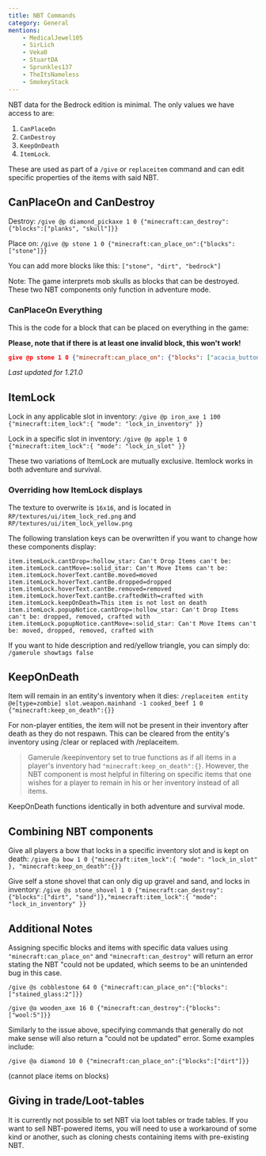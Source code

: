 ```yaml
---
title: NBT Commands
category: General
mentions:
    - MedicalJewel105
    - SirLich
    - Veka0
    - StuartDA
    - Sprunkles137
    - TheItsNameless
    - SmokeyStack
---
```


NBT data for the Bedrock edition is minimal. The only values we have access to are:

1. `CanPlaceOn`
2. `CanDestroy`
3. `KeepOnDeath`
4. `ItemLock`.

These are used as part of a `/give` or `replaceitem` command and can edit specific properties of the items with said NBT.

## CanPlaceOn and CanDestroy

Destroy: `/give @p diamond_pickaxe 1 0 {"minecraft:can_destroy":{"blocks":["planks", "skull"]}}`

Place on: `/give @p stone 1 0 {"minecraft:can_place_on":{"blocks":["stone"]}}`

You can add more blocks like this: `["stone", "dirt", "bedrock"]`

Note: The game interprets mob skulls as blocks that can be destroyed. These two NBT components only function in adventure mode.

### CanPlaceOn Everything

This is the code for a block that can be placed on everything in the game:

**Please, note that if there is at least one invalid block, this won't work!**

<!-- page_dumper_start -->
<CodeHeader></CodeHeader>

```json
give @p stone 1 0 {"minecraft:can_place_on": {"blocks": ["acacia_button", "acacia_door", "acacia_double_slab", "acacia_fence", "acacia_fence_gate", "acacia_hanging_sign", "acacia_leaves", "acacia_log", "acacia_pressure_plate", "acacia_sapling", "acacia_slab", "acacia_stairs", "acacia_standing_sign", "acacia_trapdoor", "acacia_wall_sign", "acacia_wood", "activator_rail", "air", "allium", "allow", "amethyst_block", "amethyst_cluster", "ancient_debris", "andesite_stairs", "anvil", "azalea", "azalea_leaves", "azalea_leaves_flowered", "azure_bluet", "bamboo", "bamboo_block", "bamboo_button", "bamboo_door", "bamboo_double_slab", "bamboo_fence", "bamboo_fence_gate", "bamboo_hanging_sign", "bamboo_mosaic", "bamboo_mosaic_double_slab", "bamboo_mosaic_slab", "bamboo_mosaic_stairs", "bamboo_planks", "bamboo_pressure_plate", "bamboo_sapling", "bamboo_slab", "bamboo_stairs", "bamboo_standing_sign", "bamboo_trapdoor", "bamboo_wall_sign", "barrel", "barrier", "basalt", "beacon", "bed", "bedrock", "bee_nest", "beehive", "beetroot", "bell", "big_dripleaf", "birch_button", "birch_door", "birch_double_slab", "birch_fence", "birch_fence_gate", "birch_hanging_sign", "birch_leaves", "birch_log", "birch_pressure_plate", "birch_sapling", "birch_slab", "birch_stairs", "birch_standing_sign", "birch_trapdoor", "birch_wall_sign", "birch_wood", "black_candle", "black_candle_cake", "black_carpet", "black_concrete", "black_concrete_powder", "black_glazed_terracotta", "black_shulker_box", "black_stained_glass", "black_stained_glass_pane", "black_terracotta", "black_wool", "blackstone", "blackstone_double_slab", "blackstone_slab", "blackstone_stairs", "blackstone_wall", "blast_furnace", "blue_candle", "blue_candle_cake", "blue_carpet", "blue_concrete", "blue_concrete_powder", "blue_glazed_terracotta", "blue_ice", "blue_orchid", "blue_shulker_box", "blue_stained_glass", "blue_stained_glass_pane", "blue_terracotta", "blue_wool", "bone_block", "bookshelf", "border_block", "brain_coral", "brain_coral_block", "brain_coral_fan", "brewing_stand", "brick_block", "brick_slab", "brick_stairs", "brown_candle", "brown_candle_cake", "brown_carpet", "brown_concrete", "brown_concrete_powder", "brown_glazed_terracotta", "brown_mushroom", "brown_mushroom_block", "brown_shulker_box", "brown_stained_glass", "brown_stained_glass_pane", "brown_terracotta", "brown_wool", "bubble_column", "bubble_coral", "bubble_coral_block", "bubble_coral_fan", "budding_amethyst", "cactus", "cake", "calcite", "calibrated_sculk_sensor", "camera", "campfire", "candle", "candle_cake", "carpet", "carrots", "cartography_table", "carved_pumpkin", "cauldron", "cave_vines", "cave_vines_body_with_berries", "cave_vines_head_with_berries", "chain", "chain_command_block", "cherry_button", "cherry_door", "cherry_double_slab", "cherry_fence", "cherry_fence_gate", "cherry_hanging_sign", "cherry_leaves", "cherry_log", "cherry_planks", "cherry_pressure_plate", "cherry_sapling", "cherry_slab", "cherry_stairs", "cherry_standing_sign", "cherry_trapdoor", "cherry_wall_sign", "cherry_wood", "chest", "chiseled_bookshelf", "chiseled_copper", "chiseled_deepslate", "chiseled_nether_bricks", "chiseled_polished_blackstone", "chiseled_tuff", "chiseled_tuff_bricks", "chorus_flower", "chorus_plant", "clay", "coal_block", "coal_ore", "cobbled_deepslate", "cobbled_deepslate_double_slab", "cobbled_deepslate_slab", "cobbled_deepslate_stairs", "cobbled_deepslate_wall", "cobblestone", "cobblestone_slab", "cobblestone_wall", "cocoa", "command_block", "composter", "concrete", "concretePowder", "conduit", "copper_block", "copper_bulb", "copper_door", "copper_grate", "copper_ore", "copper_trapdoor", "coral", "coral_block", "coral_fan", "coral_fan_dead", "coral_fan_hang", "coral_fan_hang2", "coral_fan_hang3", "cornflower", "cracked_deepslate_bricks", "cracked_deepslate_tiles", "cracked_nether_bricks", "cracked_polished_blackstone_bricks", "crafter", "crafting_table", "crimson_button", "crimson_door", "crimson_double_slab", "crimson_fence", "crimson_fence_gate", "crimson_fungus", "crimson_hanging_sign", "crimson_hyphae", "crimson_nylium", "crimson_planks", "crimson_pressure_plate", "crimson_roots", "crimson_slab", "crimson_stairs", "crimson_standing_sign", "crimson_stem", "crimson_trapdoor", "crimson_wall_sign", "crying_obsidian", "cut_copper", "cut_copper_slab", "cut_copper_stairs", "cyan_candle", "cyan_candle_cake", "cyan_carpet", "cyan_concrete", "cyan_concrete_powder", "cyan_glazed_terracotta", "cyan_shulker_box", "cyan_stained_glass", "cyan_stained_glass_pane", "cyan_terracotta", "cyan_wool", "dark_oak_button", "dark_oak_door", "dark_oak_double_slab", "dark_oak_fence", "dark_oak_fence_gate", "dark_oak_hanging_sign", "dark_oak_leaves", "dark_oak_log", "dark_oak_pressure_plate", "dark_oak_sapling", "dark_oak_slab", "dark_oak_stairs", "dark_oak_trapdoor", "dark_oak_wood", "dark_prismarine_stairs", "darkoak_standing_sign", "darkoak_wall_sign", "daylight_detector", "daylight_detector_inverted", "dead_brain_coral", "dead_brain_coral_block", "dead_brain_coral_fan", "dead_bubble_coral", "dead_bubble_coral_block", "dead_bubble_coral_fan", "dead_fire_coral", "dead_fire_coral_block", "dead_fire_coral_fan", "dead_horn_coral", "dead_horn_coral_block", "dead_horn_coral_fan", "dead_tube_coral", "dead_tube_coral_block", "dead_tube_coral_fan", "deadbush", "decorated_pot", "deepslate", "deepslate_brick_double_slab", "deepslate_brick_slab", "deepslate_brick_stairs", "deepslate_brick_wall", "deepslate_bricks", "deepslate_coal_ore", "deepslate_copper_ore", "deepslate_diamond_ore", "deepslate_emerald_ore", "deepslate_gold_ore", "deepslate_iron_ore", "deepslate_lapis_ore", "deepslate_redstone_ore", "deepslate_tile_double_slab", "deepslate_tile_slab", "deepslate_tile_stairs", "deepslate_tile_wall", "deepslate_tiles", "deny", "detector_rail", "diamond_block", "diamond_ore", "diorite_stairs", "dirt", "dirt_with_roots", "dispenser", "double_cut_copper_slab", "double_plant", "double_stone_slab", "double_stone_slab2", "double_stone_slab3", "double_stone_slab4", "double_wooden_slab", "dragon_egg", "dried_kelp_block", "dripstone_block", "dropper", "emerald_block", "emerald_ore", "enchanting_table", "end_brick_stairs", "end_bricks", "end_gateway", "end_portal", "end_portal_frame", "end_rod", "end_stone", "ender_chest", "exposed_chiseled_copper", "exposed_copper", "exposed_copper_bulb", "exposed_copper_door", "exposed_copper_grate", "exposed_copper_trapdoor", "exposed_cut_copper", "exposed_cut_copper_slab", "exposed_cut_copper_stairs", "exposed_double_cut_copper_slab", "farmland", "fence", "fence_gate", "fern", "fire", "fire_coral", "fire_coral_block", "fire_coral_fan", "fletching_table", "flower_pot", "flowering_azalea", "flowing_lava", "flowing_water", "frame", "frog_spawn", "frosted_ice", "furnace", "gilded_blackstone", "glass", "glass_pane", "glow_frame", "glow_lichen", "glowingobsidian", "glowstone", "gold_block", "gold_ore", "golden_rail", "granite_stairs", "grass", "grass_path", "gravel", "gray_candle", "gray_candle_cake", "gray_carpet", "gray_concrete", "gray_concrete_powder", "gray_glazed_terracotta", "gray_shulker_box", "gray_stained_glass", "gray_stained_glass_pane", "gray_terracotta", "gray_wool", "green_candle", "green_candle_cake", "green_carpet", "green_concrete", "green_concrete_powder", "green_glazed_terracotta", "green_shulker_box", "green_stained_glass", "green_stained_glass_pane", "green_terracotta", "green_wool", "grindstone", "hanging_roots", "hardened_clay", "hay_block", "heavy_core", "heavy_weighted_pressure_plate", "honey_block", "honeycomb_block", "hopper", "horn_coral", "horn_coral_block", "horn_coral_fan", "ice", "infested_deepslate", "info_update", "info_update2", "invisibleBedrock", "iron_bars", "iron_block", "iron_door", "iron_ore", "iron_trapdoor", "jigsaw", "jukebox", "jungle_button", "jungle_door", "jungle_double_slab", "jungle_fence", "jungle_fence_gate", "jungle_hanging_sign", "jungle_leaves", "jungle_log", "jungle_pressure_plate", "jungle_sapling", "jungle_slab", "jungle_stairs", "jungle_standing_sign", "jungle_trapdoor", "jungle_wall_sign", "jungle_wood", "kelp", "ladder", "lantern", "lapis_block", "lapis_ore", "large_amethyst_bud", "large_fern", "lava", "lava_cauldron", "leaves", "leaves2", "lectern", "lever", "light_block", "light_blue_candle", "light_blue_candle_cake", "light_blue_carpet", "light_blue_concrete", "light_blue_concrete_powder", "light_blue_glazed_terracotta", "light_blue_shulker_box", "light_blue_stained_glass", "light_blue_stained_glass_pane", "light_blue_terracotta", "light_blue_wool", "light_gray_candle", "light_gray_candle_cake", "light_gray_carpet", "light_gray_concrete", "light_gray_concrete_powder", "light_gray_shulker_box", "light_gray_stained_glass", "light_gray_stained_glass_pane", "light_gray_terracotta", "light_gray_wool", "light_weighted_pressure_plate", "lightning_rod", "lilac", "lily_of_the_valley", "lime_candle", "lime_candle_cake", "lime_carpet", "lime_concrete", "lime_concrete_powder", "lime_glazed_terracotta", "lime_shulker_box", "lime_stained_glass", "lime_stained_glass_pane", "lime_terracotta", "lime_wool", "lit_blast_furnace", "lit_deepslate_redstone_ore", "lit_furnace", "lit_pumpkin", "lit_redstone_lamp", "lit_redstone_ore", "lit_smoker", "lodestone", "log", "log2", "loom", "magenta_candle", "magenta_candle_cake", "magenta_carpet", "magenta_concrete", "magenta_concrete_powder", "magenta_glazed_terracotta", "magenta_shulker_box", "magenta_stained_glass", "magenta_stained_glass_pane", "magenta_terracotta", "magenta_wool", "magma", "mangrove_button", "mangrove_door", "mangrove_double_slab", "mangrove_fence", "mangrove_fence_gate", "mangrove_hanging_sign", "mangrove_leaves", "mangrove_log", "mangrove_planks", "mangrove_pressure_plate", "mangrove_propagule", "mangrove_roots", "mangrove_slab", "mangrove_stairs", "mangrove_standing_sign", "mangrove_trapdoor", "mangrove_wall_sign", "mangrove_wood", "medium_amethyst_bud", "melon_block", "melon_stem", "mob_spawner", "monster_egg", "moss_block", "moss_carpet", "mossy_cobblestone", "mossy_cobblestone_stairs", "mossy_stone_brick_stairs", "movingBlock", "mud", "mud_brick_double_slab", "mud_brick_slab", "mud_brick_stairs", "mud_brick_wall", "mud_bricks", "muddy_mangrove_roots", "mycelium", "nether_brick", "nether_brick_fence", "nether_brick_slab", "nether_brick_stairs", "nether_gold_ore", "nether_sprouts", "nether_wart", "nether_wart_block", "netherite_block", "netherrack", "netherreactor", "normal_stone_stairs", "noteblock", "oak_double_slab", "oak_fence", "oak_hanging_sign", "oak_leaves", "oak_log", "oak_sapling", "oak_slab", "oak_stairs", "oak_wood", "observer", "obsidian", "ochre_froglight", "orange_candle", "orange_candle_cake", "orange_carpet", "orange_concrete", "orange_concrete_powder", "orange_glazed_terracotta", "orange_shulker_box", "orange_stained_glass", "orange_stained_glass_pane", "orange_terracotta", "orange_tulip", "orange_wool", "oxeye_daisy", "oxidized_chiseled_copper", "oxidized_copper", "oxidized_copper_bulb", "oxidized_copper_door", "oxidized_copper_grate", "oxidized_copper_trapdoor", "oxidized_cut_copper", "oxidized_cut_copper_slab", "oxidized_cut_copper_stairs", "oxidized_double_cut_copper_slab", "packed_ice", "packed_mud", "pearlescent_froglight", "peony", "petrified_oak_slab", "pink_candle", "pink_candle_cake", "pink_carpet", "pink_concrete", "pink_concrete_powder", "pink_glazed_terracotta", "pink_petals", "pink_shulker_box", "pink_stained_glass", "pink_stained_glass_pane", "pink_terracotta", "pink_tulip", "pink_wool", "piston", "pistonArmCollision", "pitcher_crop", "pitcher_plant", "planks", "podzol", "pointed_dripstone", "polished_andesite_stairs", "polished_basalt", "polished_blackstone", "polished_blackstone_brick_double_slab", "polished_blackstone_brick_slab", "polished_blackstone_brick_stairs", "polished_blackstone_brick_wall", "polished_blackstone_bricks", "polished_blackstone_button", "polished_blackstone_double_slab", "polished_blackstone_pressure_plate", "polished_blackstone_slab", "polished_blackstone_stairs", "polished_blackstone_wall", "polished_deepslate", "polished_deepslate_double_slab", "polished_deepslate_slab", "polished_deepslate_stairs", "polished_deepslate_wall", "polished_diorite_stairs", "polished_granite_stairs", "polished_tuff", "polished_tuff_double_slab", "polished_tuff_slab", "polished_tuff_stairs", "polished_tuff_wall", "poppy", "portal", "potatoes", "powder_snow", "powered_comparator", "powered_repeater", "prismarine", "prismarine_bricks_stairs", "prismarine_stairs", "pumpkin", "pumpkin_stem", "purple_candle", "purple_candle_cake", "purple_carpet", "purple_concrete", "purple_concrete_powder", "purple_glazed_terracotta", "purple_shulker_box", "purple_stained_glass", "purple_stained_glass_pane", "purple_terracotta", "purple_wool", "purpur_block", "purpur_stairs", "quartz_block", "quartz_bricks", "quartz_ore", "quartz_slab", "quartz_stairs", "rail", "raw_copper_block", "raw_gold_block", "raw_iron_block", "red_candle", "red_candle_cake", "red_carpet", "red_concrete", "red_concrete_powder", "red_flower", "red_glazed_terracotta", "red_mushroom", "red_mushroom_block", "red_nether_brick", "red_nether_brick_stairs", "red_sandstone", "red_sandstone_stairs", "red_shulker_box", "red_stained_glass", "red_stained_glass_pane", "red_terracotta", "red_tulip", "red_wool", "redstone_block", "redstone_lamp", "redstone_ore", "redstone_torch", "redstone_wire", "reeds", "reinforced_deepslate", "repeating_command_block", "reserved6", "respawn_anchor", "rose_bush", "sand", "sandstone", "sandstone_slab", "sandstone_stairs", "sapling", "scaffolding", "sculk", "sculk_catalyst", "sculk_sensor", "sculk_shrieker", "sculk_vein", "seaLantern", "sea_pickle", "seagrass", "short_grass", "shroomlight", "shulker_box", "silver_glazed_terracotta", "skull", "slime", "small_amethyst_bud", "small_dripleaf_block", "smithing_table", "smoker", "smooth_basalt", "smooth_quartz_stairs", "smooth_red_sandstone_stairs", "smooth_sandstone_stairs", "smooth_stone", "smooth_stone_slab", "sniffer_egg", "snow", "snow_layer", "soul_campfire", "soul_fire", "soul_lantern", "soul_sand", "soul_soil", "soul_torch", "sponge", "spore_blossom", "spruce_button", "spruce_door", "spruce_double_slab", "spruce_fence", "spruce_fence_gate", "spruce_hanging_sign", "spruce_leaves", "spruce_log", "spruce_pressure_plate", "spruce_sapling", "spruce_slab", "spruce_stairs", "spruce_standing_sign", "spruce_trapdoor", "spruce_wall_sign", "spruce_wood", "stained_glass", "stained_glass_pane", "stained_hardened_clay", "standing_banner", "standing_sign", "stickyPistonArmCollision", "sticky_piston", "stone", "stone_brick_slab", "stone_brick_stairs", "stone_button", "stone_pressure_plate", "stone_slab", "stone_slab2", "stone_slab3", "stone_slab4", "stone_stairs", "stonebrick", "stonecutter", "stonecutter_block", "stripped_acacia_log", "stripped_acacia_wood", "stripped_bamboo_block", "stripped_birch_log", "stripped_birch_wood", "stripped_cherry_log", "stripped_cherry_wood", "stripped_crimson_hyphae", "stripped_crimson_stem", "stripped_dark_oak_log", "stripped_dark_oak_wood", "stripped_jungle_log", "stripped_jungle_wood", "stripped_mangrove_log", "stripped_mangrove_wood", "stripped_oak_log", "stripped_oak_wood", "stripped_spruce_log", "stripped_spruce_wood", "stripped_warped_hyphae", "stripped_warped_stem", "structure_block", "structure_void", "sunflower", "suspicious_gravel", "suspicious_sand", "sweet_berry_bush", "tall_grass", "tallgrass", "target", "tinted_glass", "tnt", "torch", "torchflower", "torchflower_crop", "trapdoor", "trapped_chest", "trial_spawner", "tripWire", "tripwire_hook", "tube_coral", "tube_coral_block", "tube_coral_fan", "tuff", "tuff_brick_double_slab", "tuff_brick_slab", "tuff_brick_stairs", "tuff_brick_wall", "tuff_bricks", "tuff_double_slab", "tuff_slab", "tuff_stairs", "tuff_wall", "turtle_egg", "twisting_vines", "undyed_shulker_box", "unlit_redstone_torch", "unpowered_comparator", "unpowered_repeater", "vault", "verdant_froglight", "vine", "wall_banner", "wall_sign", "warped_button", "warped_door", "warped_double_slab", "warped_fence", "warped_fence_gate", "warped_fungus", "warped_hanging_sign", "warped_hyphae", "warped_nylium", "warped_planks", "warped_pressure_plate", "warped_roots", "warped_slab", "warped_stairs", "warped_standing_sign", "warped_stem", "warped_trapdoor", "warped_wall_sign", "warped_wart_block", "water", "waterlily", "waxed_chiseled_copper", "waxed_copper", "waxed_copper_bulb", "waxed_copper_door", "waxed_copper_grate", "waxed_copper_trapdoor", "waxed_cut_copper", "waxed_cut_copper_slab", "waxed_cut_copper_stairs", "waxed_double_cut_copper_slab", "waxed_exposed_chiseled_copper", "waxed_exposed_copper", "waxed_exposed_copper_bulb", "waxed_exposed_copper_door", "waxed_exposed_copper_grate", "waxed_exposed_copper_trapdoor", "waxed_exposed_cut_copper", "waxed_exposed_cut_copper_slab", "waxed_exposed_cut_copper_stairs", "waxed_exposed_double_cut_copper_slab", "waxed_oxidized_chiseled_copper", "waxed_oxidized_copper", "waxed_oxidized_copper_bulb", "waxed_oxidized_copper_door", "waxed_oxidized_copper_grate", "waxed_oxidized_copper_trapdoor", "waxed_oxidized_cut_copper", "waxed_oxidized_cut_copper_slab", "waxed_oxidized_cut_copper_stairs", "waxed_oxidized_double_cut_copper_slab", "waxed_weathered_chiseled_copper", "waxed_weathered_copper", "waxed_weathered_copper_bulb", "waxed_weathered_copper_door", "waxed_weathered_copper_grate", "waxed_weathered_copper_trapdoor", "waxed_weathered_cut_copper", "waxed_weathered_cut_copper_slab", "waxed_weathered_cut_copper_stairs", "waxed_weathered_double_cut_copper_slab", "weathered_chiseled_copper", "weathered_copper", "weathered_copper_bulb", "weathered_copper_door", "weathered_copper_grate", "weathered_copper_trapdoor", "weathered_cut_copper", "weathered_cut_copper_slab", "weathered_cut_copper_stairs", "weathered_double_cut_copper_slab", "web", "weeping_vines", "wheat", "white_candle", "white_candle_cake", "white_carpet", "white_concrete", "white_concrete_powder", "white_glazed_terracotta", "white_shulker_box", "white_stained_glass", "white_stained_glass_pane", "white_terracotta", "white_tulip", "white_wool", "wither_rose", "wood", "wooden_button", "wooden_door", "wooden_pressure_plate", "wooden_slab", "wool", "yellow_candle", "yellow_candle_cake", "yellow_carpet", "yellow_concrete", "yellow_concrete_powder", "yellow_flower", "yellow_glazed_terracotta", "yellow_shulker_box", "yellow_stained_glass", "yellow_stained_glass_pane", "yellow_terracotta", "yellow_wool"]}}
```

*Last updated for 1.21.0*
<!-- page_dumper_end -->

## ItemLock

Lock in any applicable slot in inventory: `/give @p iron_axe 1 100 {"minecraft:item_lock":{ "mode": "lock_in_inventory" }}`

Lock in a specific slot in inventory: `/give @p apple 1 0 {"minecraft:item_lock":{ "mode": "lock_in_slot" }}`

These two variations of ItemLock are mutually exclusive. Itemlock works in both adventure and survival.

### Overriding how ItemLock displays

The texture to overwrite is `16x16`, and is located in `RP/textures/ui/item_lock_red.png` and `RP/textures/ui/item_lock_yellow.png`

The following translation keys can be overwritten if you want to change how these components display:

```
item.itemLock.cantDrop=:hollow_star: Can't Drop Items can't be:
item.itemLock.cantMove=:solid_star: Can't Move Items can't be:
item.itemLock.hoverText.cantBe.moved=moved
item.itemLock.hoverText.cantBe.dropped=dropped
item.itemLock.hoverText.cantBe.removed=removed
item.itemLock.hoverText.cantBe.craftedWith=crafted with
item.itemLock.keepOnDeath=This item is not lost on death
item.itemLock.popupNotice.cantDrop=:hollow_star: Can't Drop Items can't be: dropped, removed, crafted with
item.itemLock.popupNotice.cantMove=:solid_star: Can't Move Items can't be: moved, dropped, removed, crafted with
```
If you want to hide description and red/yellow triangle, you can simply do:
`/gamerule showtags false`

## KeepOnDeath

Item will remain in an entity's inventory when it dies: `/replaceitem entity @e[type=zombie] slot.weapon.mainhand -1 cooked_beef 1 0 {"minecraft:keep_on_death":{}}`

For non-player entities, the item will not be present in their inventory after death as they do not respawn. This can be cleared from the entity's inventory using /clear or replaced with /replaceitem.
> Gamerule /keepinventory set to true functions as if all items in a player's inventory had `"minecraft:keep_on_death":{}`. However, the NBT component is most helpful in filtering on specific items that one wishes for a player to remain in his or her inventory instead of all items.

KeepOnDeath functions identically in both adventure and survival mode.

## Combining NBT components

Give all players a bow that locks in a specific inventory slot and is kept on death: `/give @a bow 1 0 {"minecraft:item_lock":{ "mode": "lock_in_slot" }, "minecraft:keep_on_death":{}}`

Give self a stone shovel that can only dig up gravel and sand, and locks in inventory: `/give @s stone_shovel 1 0 {"minecraft:can_destroy":{"blocks":["dirt", "sand"]},"minecraft:item_lock":{ "mode": "lock_in_inventory" }}`

## Additional Notes

Assigning specific blocks and items with specific data values using `"minecraft:can_place_on"` and `"minecraft:can_destroy"` will return an error stating the NBT "could not be updated, which seems to be an unintended bug in this case.

`/give @s cobblestone 64 0 {"minecraft:can_place_on":{"blocks":["stained_glass:2"]}}`

`/give @a wooden_axe 16 0 {"minecraft:can_destroy":{"blocks":["wool:5"]}}`

Similarly to the issue above, specifying commands that generally do not make sense will also return a "could not be updated" error. Some examples include:

`/give @a diamond 10 0 {"minecraft:can_place_on":{"blocks":["dirt"]}}`

(cannot place items on blocks)

## Giving in trade/Loot-tables

It is currently not possible to set NBT via loot tables or trade tables. If you want to sell NBT-powered items, you will need to use a workaround of some kind or another, such as cloning chests containing items with pre-existing NBT.
